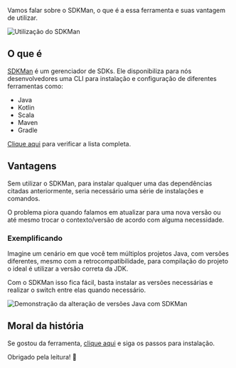 Vamos falar sobre o SDKMan, o que é a essa ferramenta e suas vantagem de utilizar.

![Utilização do SDKMan](/images/sdkman/sdk-version.png)

## O que é

[SDKMan](https://sdkman.io/) é um gerenciador de SDKs. Ele disponibiliza para nós desenvolvedores uma CLI para instalação e configuração de diferentes ferramentas como: 

- Java
- Kotlin
- Scala
- Maven
- Gradle

[Clique aqui](https://sdkman.io/sdks) para verificar a lista completa.

## Vantagens

Sem utilizar o SDKMan, para instalar qualquer uma das dependências citadas anteriormente, seria necessário uma série de instalações e comandos. 

O problema piora quando falamos em atualizar para uma nova versão ou até mesmo trocar o contexto/versão de acordo com alguma necessidade.

### Exemplificando

Imagine um cenário em que você tem múltiplos projetos Java, com versões diferentes, mesmo com a retrocompatibilidade, para compilação do projeto o ideal é utilizar a versão correta da JDK.

Com o SDKMan isso fica fácil, basta instalar as versões necessárias e realizar o switch entre elas quando necessário.

![Demonstração da alteração de versões Java com SDKMan](/images/sdkman/sdk-usage.png)

## Moral da história

Se gostou da ferramenta, [clique aqui](https://sdkman.io/install) e siga os passos para instalação.

Obrigado pela leitura! 👋